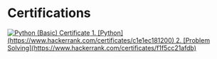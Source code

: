 # Certifications

<a href="Skills%20Certification/Python%20(Basic)%20Certificate.png">
    <img src="https://www.hackerrank.com/certificates/c1e1ec181200" alt="Python (Basic) Certificate"/>
 1. [Python](https://www.hackerrank.com/certificates/c1e1ec181200)
 2. [Problem Solving](https://www.hackerrank.com/certificates/f1f5cc21afdb)
